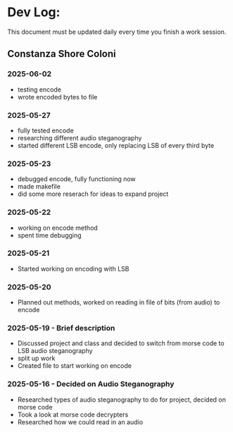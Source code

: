 # Dev Log:

This document must be updated daily every time you finish a work session.

## Constanza Shore Coloni

### 2025-06-02
* testing encode
* wrote encoded bytes to file

### 2025-05-27
* fully tested encode
* researching different audio steganography
* started different LSB encode, only replacing LSB of every third byte

### 2025-05-23
* debugged encode, fully functioning now
* made makefile
* did some more reserach for ideas to expand project

### 2025-05-22
* working on encode method
* spent time debugging

### 2025-05-21
* Started working on encoding with LSB

### 2025-05-20
* Planned out methods, worked on reading in file of bits (from audio) to encode

### 2025-05-19 - Brief description
* Discussed project and class and decided to switch from morse code to LSB audio steganography
* split up work
* Created file to start working on encode

### 2025-05-16 - Decided on Audio Steganography
* Researched types of audio steganography to do for project, decided on morse code
* Took a look at morse code decrypters
* Researched how we could read in an audio
